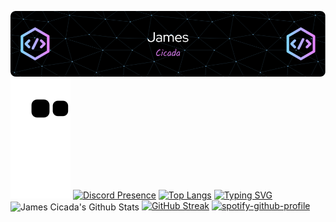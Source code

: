 ![Header](./header.png)
![Snake animation](https://github.com/JamesCicada/JamesCicada/blob/output/github-contribution-snake.svg)
[![Discord Presence](https://lanyard.cnrad.dev/api/551893446726778901?animated=true?showDisplayName=true)](https://discord.com/users/551893446726778901)
[![Top Langs](https://github-readme-stats.vercel.app/api/top-langs/?username=JamesCicada&layout=compact&theme=tokyonight)](https://github.com/anuraghazra/github-readme-stats)
[![Typing SVG](https://readme-typing-svg.demolab.com?font=Fira+Code&pause=1000&color=520ECD&background=9F52FB00&center=true&vCenter=true&width=435&lines=%E2%88%9EThose+who+know+do+not+speak;%E2%88%9EThose+who+speak+do+not+know;%E2%94%BC+Love%2C+Obsession%2C+Worship+%E2%94%BC)](https://git.io/typing-svg)
<img align="center" src="https://github-readme-stats.vercel.app/api?username=JamesCicada&include_all_commits=true&count_private=true&show_icons=true&line_height=20&title_color=2B5BBD&icon_color=1124BB&text_color=A1A1A1&bg_color=0,000000,130F40" alt="James Cicada's Github Stats"/>
[![GitHub Streak](https://streak-stats.demolab.com?user=JamesCicada&theme=tokyonight&background=90%2C0E021A%2C6B2FEB)](https://git.io/streak-stats)
[![spotify-github-profile](https://spotify-github-profile.vercel.app/api/view?uid=31ylqx4fhoq3te3j5x65w4wnknbi&cover_image=true&theme=novatorem&show_offline=true&background_color=121212&interchange=false&bar_color=53b14f&bar_color_cover=true)](https://spotify-github-profile.vercel.app/api/view?uid=31ylqx4fhoq3te3j5x65w4wnknbi&redirect=true)
